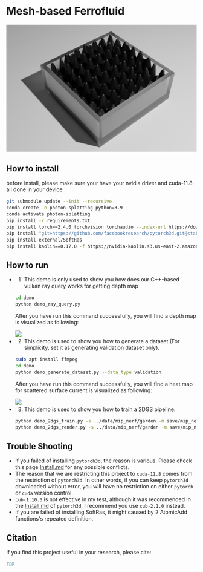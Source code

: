 # Mesh-based Ferrofluid

<img src="galleries/LBM_Ferrofluid.png" style="max-width: 100%; height: auto;" />


## How to install
before install, please make sure your have your nvidia driver and cuda-11.8 all done in your device
```bash
git submodule update --init --recursive
conda create -n photon-splatting python=3.9
conda activate photon-splatting
pip install -r requirements.txt
pip install torch==2.4.0 torchvision torchaudio --index-url https://download.pytorch.org/whl/cu118
pip install "git+https://github.com/facebookresearch/pytorch3d.git@stable"
pip install external/SoftRas
pip install kaolin==0.17.0 -f https://nvidia-kaolin.s3.us-east-2.amazonaws.com/torch-2.4.0_cu118.html
```

## How to run
- 1. This demo is only used to show you how does our C++-based vulkan ray query works for getting depth map

    ```bash
    cd demo
    python demo_ray_query.py
    ```
    After you have run this command successfully, you will find a depth map is visualized as following: 

    <img src="save/ray_query/RayQuery_depth_map0.png" style="max-width: 100%; height: auto;" /> 
- 2. This demo is used to show you how to generate a dataset (For simplicity, set it as generating validation dataset only).
    ```bash
    sudo apt install ffmpeg
    cd demo
    python demo_generate_dataset.py --data_type validation
    ```
    After you have run this command successfully, you will find a heat map for scattered surface current is visualized as following: 

    <img src="data/human_current/img_validation/Js.gif" style="max-width: 100%; height: auto;" /> 
- 3. This demo is used to show you how to train a 2DGS pipeline.
    ```bash
    python demo_2dgs_train.py -s ../data/mip_nerf/garden -m save/mip_nerf/garden
    python demo_2dgs_render.py -s ../data/mip_nerf/garden -m save/mip_nerf/garden --unbounded --skip_test --skip_train --mesh_res 1024
    ```

## Trouble Shooting

- If you failed of installing `pytorch3d`, the reason is various. Please check this page [Install.md](https://github.com/facebookresearch/pytorch3d/blob/main/INSTALL.md) for any possible conflicts.
- The reason that we are restricting this project to `cuda-11.8` comes from the restriction of `pytorch3d`. In other words, if you can keep `pytorch3d` downloaded without error, you will have no restriction on either `pytorch` or `cuda` version control.
- `cub-1.10.0` is not effective in my test, although it was recommended in the [Install.md](https://github.com/facebookresearch/pytorch3d/blob/main/INSTALL.md) of `pytorch3d`, I recommend you use `cub-2.1.0` instead.
- If you are failed of installing SoftRas, it might caused by 2 AtomicAdd functions's repeated definition.

## Citation

If you find this project useful in your research, please cite:

```bibtex
TBD
```